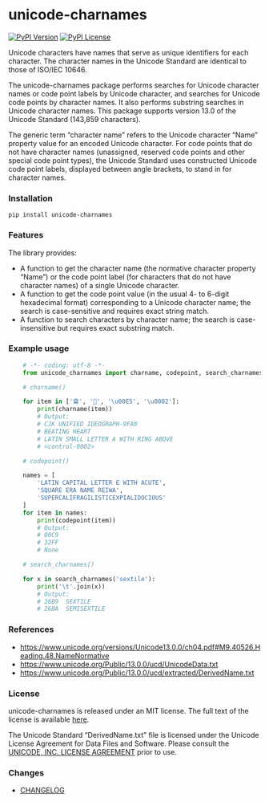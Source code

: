 # unicode-charnames
[![PyPI Version](https://img.shields.io/pypi/v/unicode-charnames.svg)](https://pypi.python.org/pypi/unicode-charnames) [![PyPI License](https://img.shields.io/pypi/l/unicode-charnames.svg)](https://pypi.python.org/pypi/unicode-charnames)

Unicode characters have names that serve as unique identifiers for each character. The character names in the Unicode Standard are identical to those of ISO/IEC 10646.

The unicode-charnames package performs searches for Unicode character names or code point labels by Unicode character, and searches for Unicode code points by character names. It also performs substring searches in Unicode character names. This package supports version 13.0 of the Unicode Standard (143,859 characters).

The generic term “character name” refers to the Unicode character “Name” property value for an encoded Unicode character. For code points that do not have character names (unassigned, reserved code points and other special code point types), the Unicode Standard uses constructed Unicode code point labels, displayed between angle brackets, to stand in for character names.

### Installation
```shell
pip install unicode-charnames
```

### Features
The library provides:

* A function to get the character name (the normative character property “Name”) or the code point label (for characters that do not have character names) of a single Unicode character.
* A function to get the code point value (in the usual 4- to 6-digit hexadecimal format) corresponding to a Unicode character name; the search is case-sensitive and requires exact string match.
* A function to search characters by character name; the search is case-insensitive but requires exact substring match.

### Example usage
```python
    # -*- coding: utf-8 -*-
    from unicode_charnames import charname, codepoint, search_charnames

    # charname()

    for item in ['龠', '💓', '\u00E5', '\u0002']:
        print(charname(item))
        # Output:
        # CJK UNIFIED IDEOGRAPH-9FA0
        # BEATING HEART
        # LATIN SMALL LETTER A WITH RING ABOVE
        # <control-0002>

    # codepoint()

    names = [
        'LATIN CAPITAL LETTER E WITH ACUTE',
        'SQUARE ERA NAME REIWA',
        'SUPERCALIFRAGILISTICEXPIALIDOCIOUS'
    ]
    for item in names:
        print(codepoint(item))
        # Output:
        # 00C9
        # 32FF
        # None

    # search_charnames()

    for x in search_charnames('sextile'):
        print('\t'.join(x))
        # Output:
        # 26B9	SEXTILE
        # 26BA	SEMISEXTILE
```

### References
* https://www.unicode.org/versions/Unicode13.0.0/ch04.pdf#M9.40526.Heading.48.NameNormative
* https://www.unicode.org/Public/13.0.0/ucd/UnicodeData.txt
* https://www.unicode.org/Public/13.0.0/ucd/extracted/DerivedName.txt

### License
unicode-charnames is released under an MIT license. The full text of the license is available [here](https://github.com/mlodewijck/unicode_charnames/blob/master/LICENSE).

The Unicode Standard “DerivedName.txt” file is licensed under the Unicode License Agreement for Data Files and Software. Please consult the [UNICODE, INC. LICENSE AGREEMENT](https://www.unicode.org/license.html) prior to use.

### Changes
* [CHANGELOG](https://github.com/mlodewijck/unicode_charnames/blob/master/CHANGELOG.md)
